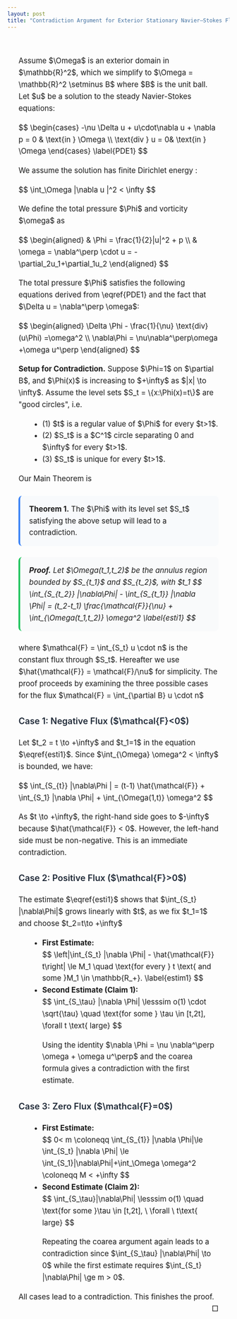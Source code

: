 ```yaml
---
layout: post
title: "Contradiction Argument for Exterior Stationary Navier–Stokes Flow"
---
```


<head>
  <meta charset="UTF-8">
  <meta name="viewport" content="width=device-width, initial-scale=1.0">
  <!-- Load KaTeX -->
  <link rel="stylesheet" href="https://cdn.jsdelivr.net/npm/katex@0.16.9/dist/katex.min.css">
  <script defer src="https://cdn.jsdelivr.net/npm/katex@0.16.9/dist/katex.min.js"></script>
  <script defer src="https://cdn.jsdelivr.net/npm/katex@0.16.9/dist/contrib/auto-render.min.js"
    onload="renderMathInElement(document.body, {
      delimiters: [
        { left: '$$', right: '$$', display: true },
        { left: '$', right: '$', display: false }
      ],
      throwOnError: false
    });">
  </script>

  <style>
    article {
      line-height: 1.6;
      font-size: 1.05rem;
      max-width: 850px;
      margin: auto;
      padding: 1.5em;
    }

    .theorem, .proof {
      border-left: 4px solid #3b82f6;
      background: #f8fafc;
      padding: 1em 1.2em;
      border-radius: 0.5em;
      margin: 1.5em 0;
    }

    .proof {
      border-left: 4px solid #22c55e;
      background: #f9fafb;
      font-style: italic;
    }

    .qed::after {
      content: "□";
      float: right;
    }

    h2, h3, h4 {
      color: #1f2937;
      font-weight: 600;
      margin-top: 1.5em;
    }

    ul {
      margin-left: 1.5em;
    }
  </style>
</head>

<body>
<article>
<p>Assume $\Omega$ is an exterior domain in $\mathbb{R}^2$, which we simplify to $\Omega = \mathbb{R}^2 \setminus B$ where $B$ is the unit ball. Let $u$ be a solution to the steady Navier-Stokes equations:</p>

<div>
$$
\begin{cases}
    -\nu \Delta u + u\cdot\nabla u + \nabla p = 0 & \text{in } \Omega \\
    \text{div } u = 0& \text{in } \Omega
\end{cases}
\label{PDE1}
$$
</div>

<p>We assume the solution has finite Dirichlet energy :</p>

<div>
$$
\int_\Omega |\nabla u |^2 < \infty
$$
</div>

<p>We define the total pressure $\Phi$ and vorticity $\omega$ as</p>

<div>
$$
\begin{aligned}
   & \Phi = \frac{1}{2}|u|^2 + p \\
   & \omega = \nabla^\perp \cdot u = -\partial_2u_1+\partial_1u_2
\end{aligned}
$$
</div>

<p>The total pressure $\Phi$ satisfies the following equations derived from \eqref{PDE1} and the fact that $\Delta u = \nabla^\perp \omega$:</p>

<div>
$$
\begin{aligned}
    \Delta \Phi - \frac{1}{\nu} \text{div}(u\Phi) =\omega^2 \\
    \nabla\Phi = \nu\nabla^\perp\omega +\omega u^\perp
\end{aligned}
$$
</div>

<p><b>Setup for Contradiction.</b>
Suppose $\Phi=1$ on $\partial B$, and $\Phi(x)$ is increasing to $+\infty$ as $|x| \to \infty$. Assume the level sets $S_t = \{x:\Phi(x)=t\}$ are "good circles", i.e.</p>

<ul>
  <li>(1) $t$ is a regular value of $\Phi$ for every $t>1$.</li>
  <li>(2) $S_t$ is a $C^1$ circle separating 0 and $\infty$ for every $t>1$.</li>
  <li>(3) $S_t$ is unique for every $t>1$.</li>
</ul>

<p> Our Main Theorem is </p>

<div class="theorem">
<b>Theorem 1.</b> The $\Phi$ with its level set $S_t$ satisfying the above setup will lead to a contradiction.
</div>

<div class="proof">
<b>Proof.</b>
Let $\Omega(t_1,t_2)$ be the annulus region bounded by $S_{t_1}$ and $S_{t_2}$, with $t_1<t_2$. Integrating equation \eqref{PDE1} on $\Omega(t_1,t_2)$ and applying the divergence theorem yields:
<div>
$$
\int_{S_{t_2}} |\nabla\Phi| - \int_{S_{t_1}} |\nabla \Phi| = (t_2-t_1) \frac{\mathcal{F}}{\nu} + \int_{\Omega(t_1,t_2)} \omega^2
\label{esti1}
$$
</div>
<p>where $\mathcal{F} = \int_{S_t} u \cdot n$ is the constant flux through $S_t$. Hereafter we use $\hat{\mathcal{F}} = \mathcal{F}/\nu$ for simplicity. The proof proceeds by examining the three possible cases for the flux $\mathcal{F} = \int_{\partial B} u \cdot n$</p>

<h3>Case 1: Negative Flux ($\mathcal{F}<0$)</h3>
<p>Let $t_2 = t \to +\infty$ and $t_1=1$ in the equation $\eqref{esti1}$. Since $\int_{\Omega} \omega^2 < \infty$ is bounded, we have:</p>

<div>
$$
\int_{S_{t}} |\nabla\Phi | = (t-1) \hat{\mathcal{F}} + \int_{S_1} |\nabla \Phi| + \int_{\Omega(1,t)} \omega^2
$$
</div>

<p>As $t \to +\infty$, the right-hand side goes to $-\infty$ because $\hat{\mathcal{F}} < 0$. However, the left-hand side must be non-negative. This is an immediate contradiction.</p>

<h3>Case 2: Positive Flux ($\mathcal{F}>0$)</h3>
<p>The estimate $\eqref{esti1}$ shows that $\int_{S_t} |\nabla\Phi|$ grows linearly with $t$, as we fix $t_1=1$ and choose $t_2=t\to +\infty$</p>

<ul>
<li><b>First Estimate:</b>
<div>
$$
 \left|\int_{S_t} |\nabla \Phi| - \hat{\mathcal{F}} t\right| \le M_1      \quad \text{for every } t \text{ and some }M_1 \in \mathbb{R_+}.
 \label{estim1}
$$
</div>
</li>

<li><b>Second Estimate (Claim 1):</b>
<div>
$$
\int_{S_\tau} |\nabla \Phi| \lesssim o(1) \cdot \sqrt{\tau} \quad \text{for some } \tau \in [t,2t], \forall t \text{ large}
$$
</div>

<p>Using the identity $\nabla \Phi = \nu \nabla^\perp \omega + \omega u^\perp$ and the coarea formula gives a contradiction with the first estimate.</p>
</li>
</ul>

<h3>Case 3: Zero Flux ($\mathcal{F}=0$)</h3>
<ul>
<li><b>First Estimate:</b>
<div>
$$
0< m \coloneqq \int_{S_{1}} |\nabla \Phi|\le \int_{S_t} |\nabla \Phi| \le \int_{S_1}|\nabla\Phi|+\int_\Omega \omega^2 \coloneqq  M < +\infty
$$
</div>
</li>

<li><b>Second Estimate (Claim 2):</b>
<div>
$$
\int_{S_\tau}|\nabla\Phi| \lesssim o(1) \quad \text{for some }\tau \in [t,2t], \ \forall \ t\text{ large}
$$
</div>

<p>Repeating the coarea argument again leads to a contradiction since $\int_{S_\tau} |\nabla\Phi| \to 0$ while the first estimate requires $\int_{S_t} |\nabla\Phi| \ge m > 0$.</p>
</li>
</ul>

<p>All cases lead to a contradiction. This finishes the proof. <span class="qed"></span></p>
</div>
</article>
</body>
</html>
